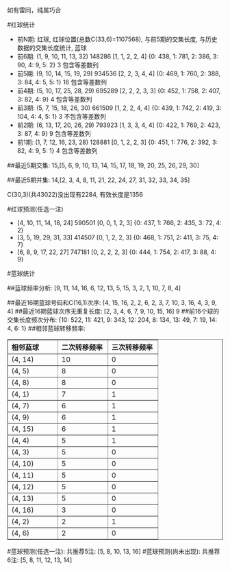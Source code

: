 <!-- 
.. title: 双色球2014120期(2014-10-16)数据分析报告
.. slug: slott-2014120-2014-10-16-report
.. date: 2014-10-17 08:00:00 UTC+08:00
.. tags: Lottery
.. link: 
.. description: 
.. type: text
-->

如有雷同，纯属巧合

<!-- TEASER_END-->

#红球统计

- 前N期: 红球, 红球位置(总数C(33,6)=1107568), 与前5期的交集长度, 与历史数据的交集长度统计, 蓝球
- 前6期: (1, 9, 10, 11, 13, 32) 148286 [1, 1, 2, 2, 4] {0: 438, 1: 781, 2: 386, 3: 90, 4: 9, 5: 2} 3 包含等差数列
- 前5期: (9, 10, 14, 15, 19, 29) 934536 [2, 2, 3, 4, 4] {0: 469, 1: 760, 2: 388, 3: 84, 4: 5, 5: 1} 16 包含等差数列
- 前4期: (5, 10, 17, 25, 28, 29) 695289 [2, 2, 2, 3, 3] {0: 452, 1: 758, 2: 407, 3: 82, 4: 9} 4 包含等差数列
- 前3期: (5, 7, 15, 18, 26, 30) 661509 [1, 2, 2, 4, 4] {0: 439, 1: 742, 2: 419, 3: 104, 4: 4, 5: 1} 3 不包含等差数列
- 前2期: (6, 13, 17, 20, 26, 29) 793923 [1, 3, 3, 4, 4] {0: 422, 1: 769, 2: 423, 3: 87, 4: 9} 9 包含等差数列
- 前1期: (1, 7, 12, 16, 23, 28) 128881 [0, 1, 2, 2, 3] {0: 451, 1: 776, 2: 392, 3: 82, 4: 9, 5: 1} 4 包含等差数列

##最近5期交集:
15,[5, 6, 9, 10, 13, 14, 15, 17, 18, 19, 20, 25, 26, 29, 30]

##最近5期并集:
14,[2, 3, 4, 8, 11, 21, 22, 24, 27, 31, 32, 33, 34, 35]

C(30,3)(共43022)没出现有2284, 
有效长度是1356

#红球预测(任选一注)

- [4, 10, 11, 14, 18, 24] 590501 [0, 0, 1, 2, 3] {0: 437, 1: 766, 2: 435, 3: 72, 4: 2}
- [3, 5, 19, 29, 31, 33] 414507 [0, 1, 2, 2, 3] {0: 468, 1: 751, 2: 411, 3: 75, 4: 7}
- [6, 8, 9, 17, 22, 27] 747181 [0, 2, 2, 2, 3] {0: 444, 1: 754, 2: 417, 3: 88, 4: 9}

#蓝球统计

##蓝球频率分析:
[9, 11, 14, 16, 6, 12, 13, 5, 15, 3, 2, 1, 10, 7, 8, 4]

##最近16期蓝球号码和C(16,1)次序:
[4, 15, 16, 2, 2, 6, 2, 3, 7, 10, 3, 16, 4, 3, 9, 4]
##最近16期蓝球次序无重复长度:
[2, 3, 4, 6, 7, 9, 10, 15, 16] 9
##前16个球的交集长度频次分布:
{10: 522, 11: 421, 9: 343, 12: 204, 8: 134, 13: 49, 7: 19, 14: 4, 6: 1}
##相邻蓝球转移频率:
<table border="1" class="table table-striped dataframe">
  <thead>
    <tr style="text-align: left;">
      <th style="min-width: 100px;">相邻蓝球</th>
      <th style="min-width: 100px;">二次转移频率</th>
      <th style="min-width: 100px;">三次转移频率</th>
    </tr>
  </thead>
  <tbody>
    <tr>
      <td> (4, 14)</td>
      <td> 10</td>
      <td> 0</td>
    </tr>
    <tr>
      <td>  (4, 5)</td>
      <td>  8</td>
      <td> 0</td>
    </tr>
    <tr>
      <td>  (4, 8)</td>
      <td>  8</td>
      <td> 0</td>
    </tr>
    <tr>
      <td>  (4, 1)</td>
      <td>  7</td>
      <td> 1</td>
    </tr>
    <tr>
      <td>  (4, 7)</td>
      <td>  6</td>
      <td> 1</td>
    </tr>
    <tr>
      <td>  (4, 9)</td>
      <td>  6</td>
      <td> 1</td>
    </tr>
    <tr>
      <td> (4, 15)</td>
      <td>  6</td>
      <td> 1</td>
    </tr>
    <tr>
      <td>  (4, 4)</td>
      <td>  5</td>
      <td> 1</td>
    </tr>
    <tr>
      <td>  (4, 3)</td>
      <td>  5</td>
      <td> 0</td>
    </tr>
    <tr>
      <td> (4, 10)</td>
      <td>  5</td>
      <td> 0</td>
    </tr>
    <tr>
      <td> (4, 11)</td>
      <td>  5</td>
      <td> 0</td>
    </tr>
    <tr>
      <td> (4, 12)</td>
      <td>  5</td>
      <td> 0</td>
    </tr>
    <tr>
      <td> (4, 13)</td>
      <td>  5</td>
      <td> 0</td>
    </tr>
    <tr>
      <td> (4, 16)</td>
      <td>  3</td>
      <td> 0</td>
    </tr>
    <tr>
      <td>  (4, 2)</td>
      <td>  2</td>
      <td> 1</td>
    </tr>
    <tr>
      <td>  (4, 6)</td>
      <td>  2</td>
      <td> 0</td>
    </tr>
  </tbody>
</table>
#蓝球预测(任选一注):
共推荐5注: [5, 8, 10, 13, 16]
#蓝球预测(尚未出现):
共推荐6注: [5, 8, 11, 12, 13, 14]

